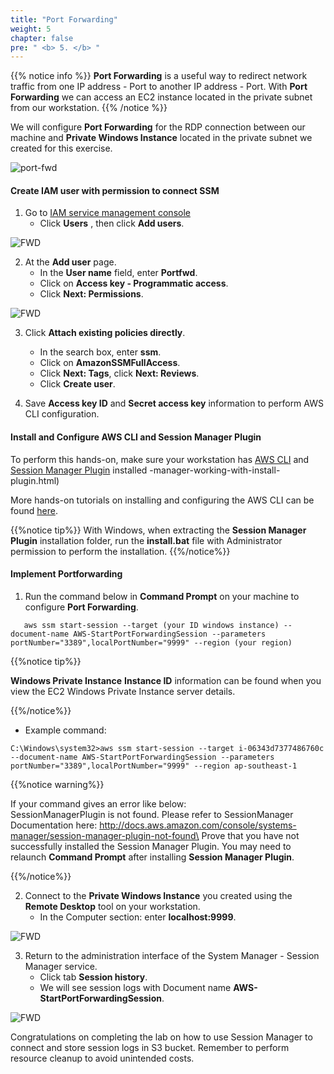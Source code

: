 ```yaml
---
title: "Port Forwarding"
weight: 5
chapter: false
pre: " <b> 5. </b> "
---
```



{{% notice info %}}
**Port Forwarding** is a useful way to redirect network traffic from one IP address - Port to another IP address - Port. With **Port Forwarding** we can access an EC2 instance located in the private subnet from our workstation.
{{% /notice %}}

We will configure **Port Forwarding** for the RDP connection between our machine and **Private Windows Instance** located in the private subnet we created for this exercise.

![port-fwd](/images/arc-04.png)

#### Create IAM user with permission to connect SSM

1. Go to [IAM service management console](https://console.aws.amazon.com/iamv2/home)
   - Click **Users** , then click **Add users**.

![FWD](/images/5.fwd/001-fwd.png)

2. At the **Add user** page.
   - In the **User name** field, enter **Portfwd**.
   - Click on **Access key - Programmatic access**.
   - Click **Next: Permissions**.

![FWD](/images/5.fwd/002-fwd.png)

3. Click **Attach existing policies directly**.

   - In the search box, enter **ssm**.
   - Click on **AmazonSSMFullAccess**.
   - Click **Next: Tags**, click **Next: Reviews**.
   - Click **Create user**.

4. Save **Access key ID** and **Secret access key** information to perform AWS CLI configuration.

#### Install and Configure AWS CLI and Session Manager Plugin

To perform this hands-on, make sure your workstation has [AWS CLI]() and [Session Manager Plugin](https://docs.aws.amazon.com/systems-manager/latest/userguide/session) installed -manager-working-with-install-plugin.html)

More hands-on tutorials on installing and configuring the AWS CLI can be found [here](https://000011.awsstudygroup.com/).

{{%notice tip%}}
With Windows, when extracting the **Session Manager Plugin** installation folder, run the **install.bat** file with Administrator permission to perform the installation.
{{%/notice%}}

#### Implement Portforwarding

1. Run the command below in **Command Prompt** on your machine to configure **Port Forwarding**.

```
   aws ssm start-session --target (your ID windows instance) --document-name AWS-StartPortForwardingSession --parameters portNumber="3389",localPortNumber="9999" --region (your region)
```

{{%notice tip%}}

**Windows Private Instance** **Instance ID** information can be found when you view the EC2 Windows Private Instance server details.

{{%/notice%}}

- Example command:

```
C:\Windows\system32>aws ssm start-session --target i-06343d7377486760c --document-name AWS-StartPortForwardingSession --parameters portNumber="3389",localPortNumber="9999" --region ap-southeast-1
```

{{%notice warning%}}

If your command gives an error like below: \
SessionManagerPlugin is not found. Please refer to SessionManager Documentation here: http://docs.aws.amazon.com/console/systems-manager/session-manager-plugin-not-found\
Prove that you have not successfully installed the Session Manager Plugin. You may need to relaunch **Command Prompt** after installing **Session Manager Plugin**.

{{%/notice%}}

2. Connect to the **Private Windows Instance** you created using the **Remote Desktop** tool on your workstation.
   - In the Computer section: enter **localhost:9999**.

![FWD](/images/5.fwd/003-fwd.png)

3. Return to the administration interface of the System Manager - Session Manager service.
   - Click tab **Session history**.
   - We will see session logs with Document name **AWS-StartPortForwardingSession**.

![FWD](/images/5.fwd/004-fwd.png)

Congratulations on completing the lab on how to use Session Manager to connect and store session logs in S3 bucket. Remember to perform resource cleanup to avoid unintended costs.
